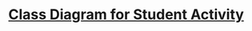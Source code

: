 
# [Class Diagram for Student Activity](https://drive.google.com/file/d/19hA2VPU3_aeYgvhJEiuyss61pjT5vwm0/view?usp=sharing)
